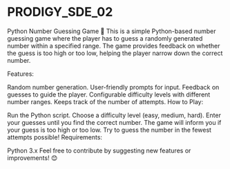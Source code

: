 # PRODIGY_SDE_02
Python Number Guessing Game 🎯 This is a simple Python-based number guessing game where the player has to guess a randomly generated number within a specified range. The game provides feedback on whether the guess is too high or too low, helping the player narrow down the correct number. 

Features:

Random number generation.
User-friendly prompts for input.
Feedback on guesses to guide the player.
Configurable difficulty levels with different number ranges.
Keeps track of the number of attempts.
How to Play:

Run the Python script.
Choose a difficulty level (easy, medium, hard).
Enter your guesses until you find the correct number.
The game will inform you if your guess is too high or too low.
Try to guess the number in the fewest attempts possible!
Requirements:

Python 3.x
Feel free to contribute by suggesting new features or improvements! 😊
